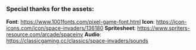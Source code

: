 ### Special thanks for the assets:

**Font**: https://www.1001fonts.com/pixel-game-font.html
**Icon**: https://icon-icons.com/icon/space-invaders/136180
**Spritesheet**: https://www.spriters-resource.com/arcade/spaceinv
**Audio**: https://classicgaming.cc/classics/space-invaders/sounds
